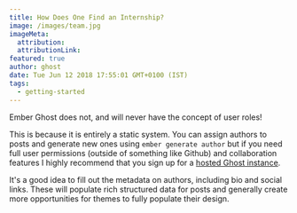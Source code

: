 ```yaml
---
title: How Does One Find an Internship?
image: /images/team.jpg
imageMeta:
  attribution:
  attributionLink:
featured: true
author: ghost
date: Tue Jun 12 2018 17:55:01 GMT+0100 (IST)
tags:
  - getting-started
---
```


Ember Ghost does not, and will never have the concept of user roles!

This is because it is entirely a static system. You can assign authors to posts and generate new ones using `ember generate author` but if you need full user permissions (outside of something like Github) and collaboration features I highly recommend that you sign up for a [hosted Ghost instance](https://ghost.org/).


It's a good idea to fill out the metadata on authors, including bio and social links. These will populate rich structured data for posts and generally create more opportunities for themes to fully populate their design.
